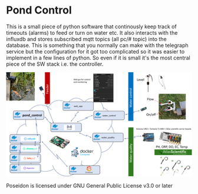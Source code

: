 # Pond Control

This is a small piece of python software that continously keep track of timeouts (alarms) to feed or turn on water etc. It also interacts with the influxdb and stores subscribed mqtt topics (all pc/# topic) into the database. This is something that you normally can make with the telegraph service but the configuration for it got too complicated so it was easier to implement in a few lines of python. So even if it is small it's the most central piece of the SW stack i.e. the controller. 


![1](https://github.com/boanjo/boanjo.github.io/blob/master/poseidon_overview.JPG?raw=true "Overview")

Poseidon is licensed under GNU General Public License v3.0 or later